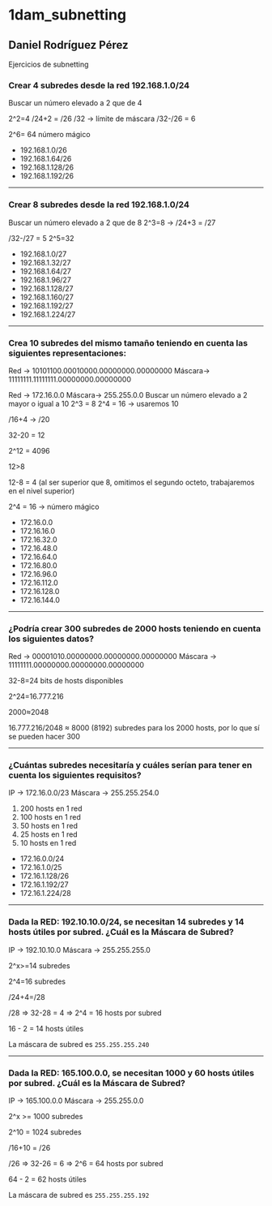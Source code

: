 # 1dam_subnetting
## Daniel Rodríguez Pérez
Ejercicios de subnetting

### Crear 4 subredes desde la red 192.168.1.0/24
Buscar un número elevado a 2 que de 4

2^2=4 /24+2 = /26
/32 -> límite de máscara
/32-/26 = 6

2^6= 64 número mágico

- 192.168.1.0/26
- 192.168.1.64/26
- 192.168.1.128/26
- 192.168.1.192/26


---------------------------------------------

### Crear 8 subredes desde la red 192.168.1.0/24
Buscar un número elevado a 2 que de 8
2^3=8 -> /24+3 = /27


/32-/27 = 5
2^5=32

- 192.168.1.0/27
- 192.168.1.32/27
- 192.168.1.64/27
- 192.168.1.96/27
- 192.168.1.128/27
- 192.168.1.160/27
- 192.168.1.192/27
- 192.168.1.224/27

---------------------------------------------

### Crea 10 subredes del mismo tamaño teniendo en cuenta las siguientes representaciones:
Red -> 10101100.00010000.00000000.00000000
Máscara-> 11111111.11111111.00000000.00000000

Red -> 172.16.0.0
Máscara-> 255.255.0.0
Buscar un número elevado a 2 mayor o igual
a 10
2^3 = 8
2^4 = 16 -> usaremos 10

/16+4 -> /20

32-20 = 12

2^12 = 4096

12>8

12-8 = 4 (al ser superior que 8, omitimos el segundo octeto, trabajaremos en el nivel superior)

2^4 = 16 -> número mágico

- 172.16.0.0
- 172.16.16.0
- 172.16.32.0
- 172.16.48.0
- 172.16.64.0
- 172.16.80.0
- 172.16.96.0
- 172.16.112.0
- 172.16.128.0
- 172.16.144.0

---------------------------------------------

### ¿Podría crear 300 subredes de 2000 hosts teniendo en cuenta los siguientes datos?
Red -> 00001010.00000000.00000000.00000000
Máscara -> 11111111.00000000.00000000.00000000

32-8=24 bits de hosts disponibles

2^24=16.777.216

2000≈2048

16.777.216/2048 ≈ 8000 (8192) subredes para los 2000 hosts, por lo que sí se pueden hacer 300

---------------------------------------------

### ¿Cuántas subredes necesitaría y cuáles serían para tener en cuenta los siguientes requisitos?
IP -> 172.16.0.0/23
Máscara -> 255.255.254.0

1. 200 hosts en 1 red
2. 100 hosts en 1 red
3. 50 hosts en 1 red
4. 25 hosts en 1 red
5. 10 hosts en 1 red


- 172.16.0.0/24
- 172.16.1.0/25
- 172.16.1.128/26
- 172.16.1.192/27
- 172.16.1.224/28

---------------------------------------------

### Dada la RED: 192.10.10.0/24, se necesitan 14 subredes y 14 hosts útiles por subred. ¿Cuál es la Máscara de Subred?
IP -> 192.10.10.0
Máscara -> 255.255.255.0

2^x>=14 subredes

2^4=16 subredes

/24+4=/28

/28 => 32-28 = 4 => 2^4 = 16 hosts por subred

16 - 2 = 14 hosts útiles

La máscara de subred es `255.255.255.240`


---------------------------------------------

### Dada la RED: 165.100.0.0, se necesitan 1000 y 60 hosts útiles por subred. ¿Cuál es la Máscara de Subred?
IP -> 165.100.0.0
Máscara -> 255.255.0.0

2^x >= 1000 subredes

2^10 = 1024 subredes

/16+10 = /26

/26 => 32-26 = 6 => 2^6 = 64 hosts por subred

64 - 2 = 62 hosts útiles

La máscara de subred es `255.255.255.192`
